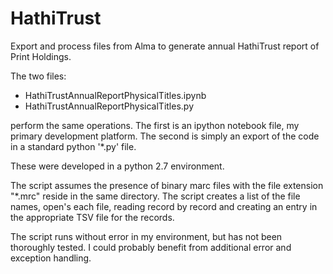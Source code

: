 HathiTrust
==========

Export and process files from Alma to generate annual HathiTrust report of Print Holdings.

The two files:

* HathiTrustAnnualReportPhysicalTitles.ipynb
* HathiTrustAnnualReportPhysicalTitles.py

perform the same operations. The first is an ipython notebook file, my primary development platform. The second is simply an export of the code in a standard python '*.py' file.

These were developed in a python 2.7 environment.

The script assumes the presence of binary marc files with the file extension "*.mrc" reside in the same directory. The script creates a list of the file names, open's each file, reading record by record and creating an entry in the appropriate TSV file for the records.

The script runs without error in my environment, but has not been thoroughly tested. I could probably benefit from additional error and exception handling.



